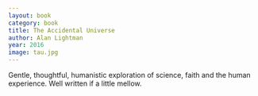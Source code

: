 ```yaml
---
layout: book
category: book
title: The Accidental Universe
author: Alan Lightman
year: 2016
image: tau.jpg
---
```

Gentle, thoughtful, humanistic exploration of science, faith and the human experience.  Well written if a little mellow.
